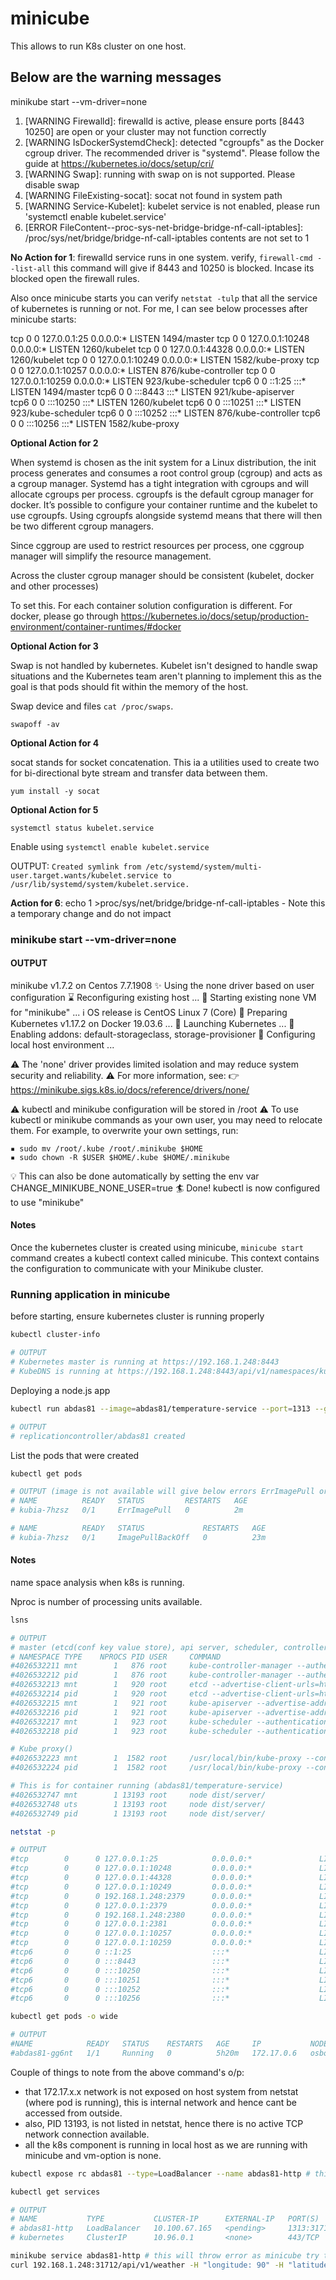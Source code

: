 # minicube

This allows to run K8s cluster on one host.

## Below are the warning messages

minikube start --vm-driver=none

1. [WARNING Firewalld]: firewalld is active, please ensure ports [8443 10250] are open or your cluster may not function correctly
2. [WARNING IsDockerSystemdCheck]: detected "cgroupfs" as the Docker cgroup driver. The recommended driver is "systemd". Please follow the guide at https://kubernetes.io/docs/setup/cri/
3. [WARNING Swap]: running with swap on is not supported. Please disable swap
4. [WARNING FileExisting-socat]: socat not found in system path
5. [WARNING Service-Kubelet]: kubelet service is not enabled, please run 'systemctl enable kubelet.service'
6. [ERROR FileContent--proc-sys-net-bridge-bridge-nf-call-iptables]: /proc/sys/net/bridge/bridge-nf-call-iptables contents are not set to 1

**No Action for 1**: firewalld service runs in one system. verify, `firewall-cmd --list-all` this command will give if 8443 and 10250 is blocked. Incase its blocked open the firewall rules.

Also once minicube starts you can verify `netstat -tulp` that all the service of kubernetes is running or not. For me, I can see below processes after minicube starts:

tcp        0      0 127.0.0.1:25            0.0.0.0:*               LISTEN      1494/master
tcp        0      0 127.0.0.1:10248         0.0.0.0:*               LISTEN      1260/kubelet
tcp        0      0 127.0.0.1:44328         0.0.0.0:*               LISTEN      1260/kubelet
tcp        0      0 127.0.0.1:10249         0.0.0.0:*               LISTEN      1582/kube-proxy
tcp        0      0 127.0.0.1:10257         0.0.0.0:*               LISTEN      876/kube-controller
tcp        0      0 127.0.0.1:10259         0.0.0.0:*               LISTEN      923/kube-scheduler
tcp6       0      0 ::1:25                  :::*                    LISTEN      1494/master
tcp6       0      0 :::8443                 :::*                    LISTEN      921/kube-apiserver  
tcp6       0      0 :::10250                :::*                    LISTEN      1260/kubelet
tcp6       0      0 :::10251                :::*                    LISTEN      923/kube-scheduler
tcp6       0      0 :::10252                :::*                    LISTEN      876/kube-controller
tcp6       0      0 :::10256                :::*                    LISTEN      1582/kube-proxy

**Optional Action for 2**

When systemd is chosen as the init system for a Linux distribution, the init process generates and consumes a root control group (cgroup) and acts as a cgroup manager. Systemd has a tight integration with cgroups and will allocate cgroups per process. cgroupfs is the default cgroup manager for docker. It’s possible to configure your container runtime and the kubelet to use cgroupfs. Using cgroupfs alongside systemd means that there will then be two different cgroup managers.

Since cggroup are used to restrict resources per process, one cggroup manager will simplify the resource management.

Across the cluster cgroup manager should be consistent (kubelet, docker and other processes)

To set this. For each container solution configuration is different. For docker, please go through https://kubernetes.io/docs/setup/production-environment/container-runtimes/#docker 

**Optional Action for 3**

Swap is not handled by kubernetes. Kubelet isn't designed to handle swap situations and the Kubernetes team aren't planning to implement this as the goal is that pods should fit within the memory of the host.

Swap device and files `cat /proc/swaps`.

`swapoff -av`

**Optional Action for 4**

socat stands for socket concatenation. This ia a utilities used to create two for bi-directional byte stream and transfer data between them.

`yum install -y socat`

**Optional Action for 5**

`systemctl status kubelet.service`

Enable using `systemctl enable kubelet.service`

OUTPUT: `Created symlink from /etc/systemd/system/multi-user.target.wants/kubelet.service to /usr/lib/systemd/system/kubelet.service.`

**Action for 6**: echo 1 >proc/sys/net/bridge/bridge-nf-call-iptables - Note this a temporary change and do not impact

### minikube start --vm-driver=none

#### OUTPUT

minikube v1.7.2 on Centos 7.7.1908
✨  Using the none driver based on user configuration
⌛  Reconfiguring existing host ...
🔄  Starting existing none VM for "minikube" ...
ℹ️   OS release is CentOS Linux 7 (Core)
🐳  Preparing Kubernetes v1.17.2 on Docker 19.03.6 ...
🚀  Launching Kubernetes ... 
🌟  Enabling addons: default-storageclass, storage-provisioner
🤹  Configuring local host environment ...

⚠️  The 'none' driver provides limited isolation and may reduce system security and reliability.
⚠️  For more information, see:
👉  https://minikube.sigs.k8s.io/docs/reference/drivers/none/

⚠️  kubectl and minikube configuration will be stored in /root
⚠️  To use kubectl or minikube commands as your own user, you may need to relocate them. For example, to overwrite your own settings, run:

    ▪ sudo mv /root/.kube /root/.minikube $HOME
    ▪ sudo chown -R $USER $HOME/.kube $HOME/.minikube

💡  This can also be done automatically by setting the env var CHANGE_MINIKUBE_NONE_USER=true
🏄  Done! kubectl is now configured to use "minikube"

#### Notes

Once the kubernetes cluster is created using minicube, `minicube start` command creates  a kubectl context called minicube. This context contains the configuration to communicate with your Minikube cluster.

### Running application in minicube

before starting, ensure kubernetes cluster is running properly

```sh
kubectl cluster-info

# OUTPUT
# Kubernetes master is running at https://192.168.1.248:8443
# KubeDNS is running at https://192.168.1.248:8443/api/v1/namespaces/kube-system/services/kube-dns:dns/proxy
```

Deploying a node.js app

```sh
kubectl run abdas81 --image=abdas81/temperature-service --port=1313 --generator=run/v1 # use run-pod/v1 now

# OUTPUT
# replicationcontroller/abdas81 created
```

List the pods that were created

```sh
kubectl get pods

# OUTPUT (image is not available will give below errors ErrImagePull or ImagePullBackOff)
# NAME          READY   STATUS         RESTARTS   AGE
# kubia-7hzsz   0/1     ErrImagePull   0          2m

# NAME          READY   STATUS             RESTARTS   AGE
# kubia-7hzsz   0/1     ImagePullBackOff   0          23m
```

#### Notes

name space analysis when k8s is running.

Nproc is number of processing units available.

```sh
lsns

# OUTPUT
# master (etcd(conf key value store), api server, scheduler, controller-manager(function on the cluster))
# NAMESPACE TYPE    NPROCS PID USER     COMMAND
#4026532211 mnt        1   876 root     kube-controller-manager --authentication-kubeconfig=/etc/kubernetes/controller-manager.conf --authorization-kubeconfig=
#4026532212 pid        1   876 root     kube-controller-manager --authentication-kubeconfig=/etc/kubernetes/controller-manager.conf --authorization-kubeconfig=
#4026532213 mnt        1   920 root     etcd --advertise-client-urls=https://192.168.1.248:2379 --cert-file=/var/lib/minikube/certs/etcd/server.crt --client-ce
#4026532214 pid        1   920 root     etcd --advertise-client-urls=https://192.168.1.248:2379 --cert-file=/var/lib/minikube/certs/etcd/server.crt --client-ce
#4026532215 mnt        1   921 root     kube-apiserver --advertise-address=192.168.1.248 --allow-privileged=true --authorization-mode=Node,RBAC --client-ca-fil
#4026532216 pid        1   921 root     kube-apiserver --advertise-address=192.168.1.248 --allow-privileged=true --authorization-mode=Node,RBAC --client-ca-fil
#4026532217 mnt        1   923 root     kube-scheduler --authentication-kubeconfig=/etc/kubernetes/scheduler.conf --authorization-kubeconfig=/etc/kubernetes/sc
#4026532218 pid        1   923 root     kube-scheduler --authentication-kubeconfig=/etc/kubernetes/scheduler.conf --authorization-kubeconfig=/etc/kubernetes/sc

# Kube proxy()
#4026532223 mnt        1  1582 root     /usr/local/bin/kube-proxy --config=/var/lib/kube-proxy/config.conf --hostname-override=osboxes
#4026532224 pid        1  1582 root     /usr/local/bin/kube-proxy --config=/var/lib/kube-proxy/config.conf --hostname-override=osboxes

# This is for container running (abdas81/temperature-service)
#4026532747 mnt        1 13193 root     node dist/server/
#4026532748 uts        1 13193 root     node dist/server/
#4026532749 pid        1 13193 root     node dist/server/
```

```sh
netstat -p

# OUTPUT
#tcp        0      0 127.0.0.1:25            0.0.0.0:*               LISTEN      1494/master
#tcp        0      0 127.0.0.1:10248         0.0.0.0:*               LISTEN      1260/kubelet
#tcp        0      0 127.0.0.1:44328         0.0.0.0:*               LISTEN      1260/kubelet
#tcp        0      0 127.0.0.1:10249         0.0.0.0:*               LISTEN      1582/kube-proxy
#tcp        0      0 192.168.1.248:2379      0.0.0.0:*               LISTEN      920/etcd
#tcp        0      0 127.0.0.1:2379          0.0.0.0:*               LISTEN      920/etcd
#tcp        0      0 192.168.1.248:2380      0.0.0.0:*               LISTEN      920/etcd
#tcp        0      0 127.0.0.1:2381          0.0.0.0:*               LISTEN      920/etcd
#tcp        0      0 127.0.0.1:10257         0.0.0.0:*               LISTEN      876/kube-controller
#tcp        0      0 127.0.0.1:10259         0.0.0.0:*               LISTEN      923/kube-scheduler
#tcp6       0      0 ::1:25                  :::*                    LISTEN      1494/master
#tcp6       0      0 :::8443                 :::*                    LISTEN      921/kube-apiserver
#tcp6       0      0 :::10250                :::*                    LISTEN      1260/kubelet
#tcp6       0      0 :::10251                :::*                    LISTEN      923/kube-scheduler
#tcp6       0      0 :::10252                :::*                    LISTEN      876/kube-controller
#tcp6       0      0 :::10256                :::*                    LISTEN      1582/kube-proxy
```

```sh
kubectl get pods -o wide

# OUTPUT
#NAME            READY   STATUS    RESTARTS   AGE     IP           NODE      NOMINATED NODE   READINESS GATES
#abdas81-gg6nt   1/1     Running   0          5h20m   172.17.0.6   osboxes   <none>           <none>
```

Couple of things to note from the above command's o/p:

- that 172.17.x.x network is not exposed on host system from netstat (where pod is running), this is internal network and hence cant be accessed from outside.
- also, PID 13193, is not listed in netstat, hence there is no active TCP network connection available.
- all the k8s component is running in local host as we are running with minicube and vm-option is none.

```sh
kubectl expose rc abdas81 --type=LoadBalancer --name abdas81-http # this command will create the service, however since minicube do not support load balancer external IP will be expose

kubectl get services

# OUTPUT
# NAME           TYPE           CLUSTER-IP      EXTERNAL-IP   PORT(S)          AGE
# abdas81-http   LoadBalancer   10.100.67.165   <pending>     1313:31712/TCP   17m
# kubernetes     ClusterIP      10.96.0.1       <none>        443/TCP          16h

minikube service abdas81-http # this will throw error as minicube try to open the service in the pod in a web browser, and in many VM mozilla maynot be installed
curl 192.168.1.248:31712/api/v1/weather -H "longitude: 90" -H "latitude:50"
```